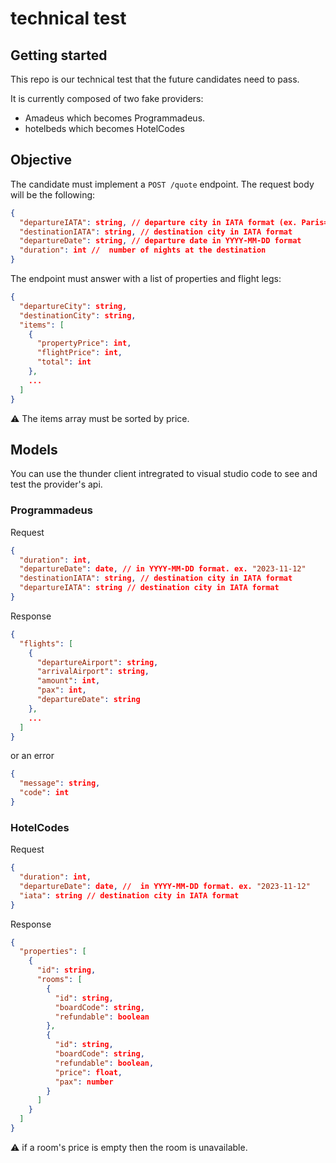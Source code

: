 # technical test

## Getting started

This repo is our technical test that the future candidates need to pass.

It is currently composed of two fake providers:

- Amadeus which becomes Programmadeus.
- hotelbeds which becomes HotelCodes

## Objective

The candidate must implement a `POST /quote` endpoint.
The request body will be the following:

```json
{
  "departureIATA": string, // departure city in IATA format (ex. Paris=PAR (check format on web))
  "destinationIATA": string, // destination city in IATA format
  "departureDate": string, // departure date in YYYY-MM-DD format
  "duration": int //  number of nights at the destination
}
```

The endpoint must answer with a list of properties and flight legs:

```json
{
  "departureCity": string,
  "destinationCity": string,
  "items": [
    {
      "propertyPrice": int,
      "flightPrice": int,
      "total": int
    },
    ...
  ]
}
```

:warning: The items array must be sorted by price.

## Models

You can use the thunder client intregrated to visual studio code to see and test the provider's api.

### Programmadeus

Request

```json
{
  "duration": int,
  "departureDate": date, // in YYYY-MM-DD format. ex. "2023-11-12"
  "destinationIATA": string, // destination city in IATA format
  "departureIATA": string // destination city in IATA format
}
```

Response

```json
{
  "flights": [
    {
      "departureAirport": string,
      "arrivalAirport": string,
      "amount": int,
      "pax": int,
      "departureDate": string
    },
    ...
  ]
}
```

or an error

```json
{
  "message": string,
  "code": int
}
```

### HotelCodes

Request

```json
{
  "duration": int,
  "departureDate": date, //  in YYYY-MM-DD format. ex. "2023-11-12"
  "iata": string // destination city in IATA format
}
```

Response

```json
{
  "properties": [
    {
      "id": string,
      "rooms": [
        {
          "id": string,
          "boardCode": string,
          "refundable": boolean
        },
        {
          "id": string,
          "boardCode": string,
          "refundable": boolean,
          "price": float,
          "pax": number
        }
      ]
    }
  ]
}
```

:warning: if a room's price is empty then the room is unavailable.
